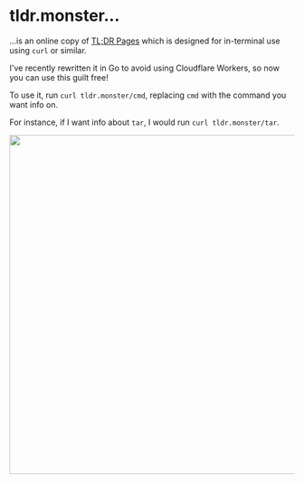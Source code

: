 # tldr.monster...

...is an online copy of [TL;DR Pages](https://github.com/tldr-pages/tldr) which is
designed for in-terminal use using `curl` or similar.

I've recently rewritten it in Go to avoid using Cloudflare Workers, so now you can use this guilt free!

To use it, run `curl tldr.monster/cmd`, replacing `cmd` with the command you want info on.

For instance, if I want info about `tar`, I would run `curl tldr.monster/tar`.

<p align="center">
  <img width="600" src="https://raw.githubusercontent.com/auburnsummer/tldr-monster/master/tldr.svg">
</p>

